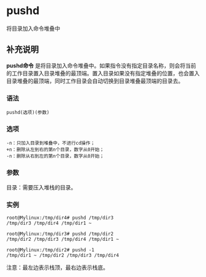 pushd
===

将目录加入命令堆叠中

## 补充说明

**pushd命令** 是将目录加入命令堆叠中。如果指令没有指定目录名称，则会将当前的工作目录置入目录堆叠的最顶端。置入目录如果没有指定堆叠的位置，也会置入目录堆叠的最顶端，同时工作目录会自动切换到目录堆叠最顶端的目录去。

### 语法  

```shell
pushd(选项)(参数)
```

### 选项  

```shell
-n：只加入目录到堆叠中，不进行cd操作；
+n：删除从左到右的第n个目录，数字从0开始；
-n：删除从右到左的第n个目录，数字从0开始；
```

### 参数  

目录：需要压入堆栈的目录。

### 实例  

```shell
root@Mylinux:/tmp/dir4# pushd /tmp/dir3
/tmp/dir3 /tmp/dir4 /tmp/dir1 ~

root@Mylinux:/tmp/dir3# pushd /tmp/dir2
/tmp/dir2 /tmp/dir3 /tmp/dir4 /tmp/dir1 ~

root@Mylinux:/tmp/dir2# pushd -1
/tmp/dir1 ~ /tmp/dir2 /tmp/dir3 /tmp/dir4
```

注意：最左边表示栈顶，最右边表示栈底。


<!-- Linux命令行搜索引擎：https://jaywcjlove.github.io/linux-command/ -->